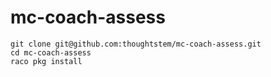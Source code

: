 mc-coach-assess
===============

```
git clone git@github.com:thoughtstem/mc-coach-assess.git
cd mc-coach-assess
raco pkg install
```
